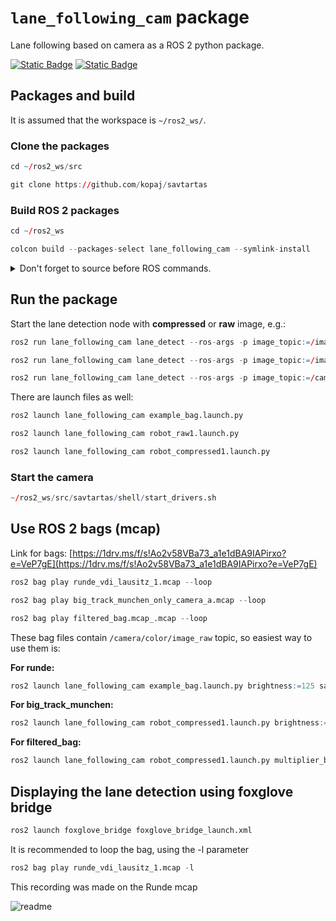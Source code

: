 # `lane_following_cam` package
Lane following based on camera as a ROS 2 python package.  

[![Static Badge](https://img.shields.io/badge/ROS_2-Humble-34aec5)](https://docs.ros.org/en/humble/)
[![Static Badge](https://img.shields.io/badge/ROS_2-Jazzy-34aec5)](https://docs.ros.org/en/jazzy/)

## Packages and build

It is assumed that the workspace is `~/ros2_ws/`.

### Clone the packages
``` r
cd ~/ros2_ws/src
```
``` r
git clone https://github.com/kopaj/savtartas
```

### Build ROS 2 packages
``` r
cd ~/ros2_ws
```
``` r
colcon build --packages-select lane_following_cam --symlink-install
```

<details>
<summary> Don't forget to source before ROS commands.</summary>

``` bash![readme](https://github.com/user-attachments/assets/a306b813-e863-478f-b4dd-1a01c30e439b)

source ~/ros2_ws/install/setup.bash
```
</details>

## Run the package

Start the lane detection node with **compressed** or **raw** image, e.g.:

``` r
ros2 run lane_following_cam lane_detect --ros-args -p image_topic:=/image_raw/compressed -p raw_image:=false
```

``` r
ros2 run lane_following_cam lane_detect --ros-args -p image_topic:=/image_raw -p raw_image:=true
```

``` r
ros2 run lane_following_cam lane_detect --ros-args -p image_topic:=/camera/color/image_raw -p raw_image:=true
```

There are launch files as well: 

``` r
ros2 launch lane_following_cam example_bag.launch.py
```

``` r
ros2 launch lane_following_cam robot_raw1.launch.py
```

``` r
ros2 launch lane_following_cam robot_compressed1.launch.py
```


### Start the camera

``` r 
~/ros2_ws/src/savtartas/shell/start_drivers.sh
```

## Use ROS 2 bags (mcap)

Link for bags: [https://1drv.ms/f/s!Ao2v58VBa73_a1e1dBA9IAPirxo?e=VeP7gE](https://1drv.ms/f/s!Ao2v58VBa73_a1e1dBA9IAPirxo?e=VeP7gE)

```r
ros2 bag play runde_vdi_lausitz_1.mcap --loop
```

```r
ros2 bag play big_track_munchen_only_camera_a.mcap --loop
```
```r
ros2 bag play filtered_bag.mcap_.mcap --loop
```

These bag files contain `/camera/color/image_raw` topic, so easiest way to use them is:

**For runde:**
``` r
ros2 launch lane_following_cam example_bag.launch.py brightness:=125 saturation:=10 multiplier_bottom:=0.8 multiplier_top:=0.65 divisor:=7.5 cam_align:=-50
```
**For big_track_munchen:**
``` r
ros2 launch lane_following_cam robot_compressed1.launch.py brightness:=-10 saturation:=10 multiplier_bottom:=1.0 multiplier_top:=0.45 divisor:=5.0
```
**For filtered_bag:**
```r
ros2 launch lane_following_cam robot_compressed1.launch.py multiplier_bottom:=1.0 multiplier_top:=0.65 divisor:=5.0 islane:=false
```
## Displaying the lane detection using foxglove bridge

```r
ros2 launch foxglove_bridge foxglove_bridge_launch.xml
```

It is recommended to loop the bag, using the -l parameter

```r
ros2 bag play runde_vdi_lausitz_1.mcap -l
```
This recording was made on the Runde mcap


![readme](https://github.com/user-attachments/assets/b837cc85-3c19-4c08-9b2f-ddbe1032c89f)
